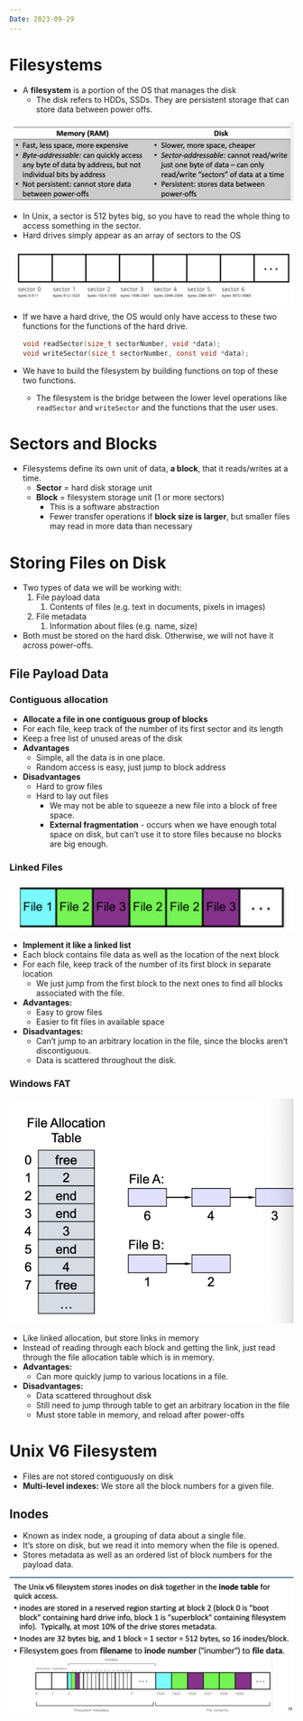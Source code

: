```yaml
---
Date: 2023-09-29
---
```

# Filesystems

- A **filesystem** is a portion of the OS that manages the disk
    - The disk refers to HDDs, SSDs. They are persistent storage that can store data between power offs.

![Untitled 153.png](../../attachments/Untitled%20153.png)

- In Unix, a sector is 512 bytes big, so you have to read the whole thing to access something in the sector.
- Hard drives simply appear as an array of sectors to the OS

![Untitled 1 116.png](../../attachments/Untitled%201%20116.png)

- If we have a hard drive, the OS would only have access to these two functions for the functions of the hard drive.
    
    ```C
    void readSector(size_t sectorNumber, void *data);
    void writeSector(size_t sectorNumber, const void *data);
    ```
    
- We have to build the filesystem by building functions on top of these two functions.
    - The filesystem is the bridge between the lower level operations like `readSector` and `writeSector` and the functions that the user uses.

# Sectors and Blocks

- Filesystems define its own unit of data, **a block**, that it reads/writes at a time.
    - **Sector** = hard disk storage unit
    - **Block** = filesystem storage unit (1 or more sectors)
        - This is a software abstraction
        - Fewer transfer operations if **block size is larger**, but smaller files may read in more data than necessary

# Storing Files on Disk

- Two types of data we will be working with:
    1. File payload data
        1. Contents of files (e.g. text in documents, pixels in images)
    2. File metadata
        1. Information about files (e.g. name, size)
- Both must be stored on the hard disk. Otherwise, we will not have it across power-offs.

## File Payload Data

### **Contiguous allocation**

- **Allocate a file in one contiguous group of blocks**
- For each file, keep track of the number of its first sector and its length
- Keep a free list of unused areas of the disk
- **Advantages**
    - Simple, all the data is in one place.
    - Random access is easy, just jump to block address
- **Disadvantages**
    - Hard to grow files
    - Hard to lay out files
        - We may not be able to squeeze a new file into a block of free space.
        - **External fragmentation** - occurs when we have enough total space on disk, but can’t use it to store files because no blocks are big enough.

### **Linked Files**

![Untitled 2 116.png](../../attachments/Untitled%202%20116.png)

- **Implement it like a linked list**
- Each block contains file data as well as the location of the next block
- For each file, keep track of the number of its first block in separate location
    - We just jump from the first block to the next ones to find all blocks associated with the file.
- **Advantages:**
    - Easy to grow files
    - Easier to fit files in available space
- **Disadvantages:**
    - Can’t jump to an arbitrary location in the file, since the blocks aren’t discontiguous.
    - Data is scattered throughout the disk.

### **Windows FAT**

![Untitled 3 115.png](../../attachments/Untitled%203%20115.png)

- Like linked allocation, but store links in memory
- Instead of reading through each block and getting the link, just read through the file allocation table which is in memory.
- **Advantages:**
    - Can more quickly jump to various locations in a file.
- **Disadvantages:**
    - Data scattered throughout disk
    - Still need to jump through table to get an arbitrary location in the file
    - Must store table in memory, and reload after power-offs

# Unix V6 Filesystem

- Files are not stored contiguously on disk
- **Multi-level indexes:** We store all the block numbers for a given file.

## Inodes

- Known as index node, a grouping of data about a single file.
- It’s store on disk, but we read it into memory when the file is opened.
- Stores metadata as well as an ordered list of block numbers for the payload data.

![Untitled 4 110.png](../../attachments/Untitled%204%20110.png)